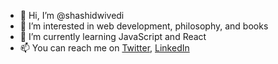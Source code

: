 - 👋 Hi, I’m @shashidwivedi
- 👀 I’m interested in web development, philosophy, and books
- 🌱 I’m currently learning JavaScript and React
- 📫 You can reach me on [Twitter](https://twitter.com/shashidwee), [LinkedIn](https://www.linkedin.com/in/shashirdwivedi/)

<!--- 💞️ I’m looking to collaborate on ...--->
<!---
shashidwivedi/shashidwivedi is a ✨ special ✨ repository because its `README.md` (this file) appears on your GitHub profile.
You can click the Preview link to take a look at your changes.
--->

